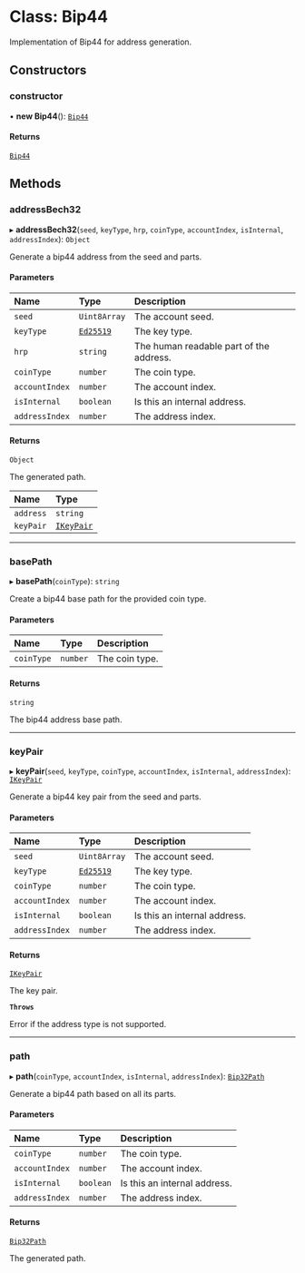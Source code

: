# Class: Bip44

Implementation of Bip44 for address generation.

## Constructors

### constructor

• **new Bip44**(): [`Bip44`](Bip44.md)

#### Returns

[`Bip44`](Bip44.md)

## Methods

### addressBech32

▸ **addressBech32**(`seed`, `keyType`, `hrp`, `coinType`, `accountIndex`, `isInternal`, `addressIndex`): `Object`

Generate a bip44 address from the seed and parts.

#### Parameters

| Name           | Type                                     | Description                             |
| :------------- | :--------------------------------------- | :-------------------------------------- |
| `seed`         | `Uint8Array`                             | The account seed.                       |
| `keyType`      | [`Ed25519`](../enums/KeyType.md#ed25519) | The key type.                           |
| `hrp`          | `string`                                 | The human readable part of the address. |
| `coinType`     | `number`                                 | The coin type.                          |
| `accountIndex` | `number`                                 | The account index.                      |
| `isInternal`   | `boolean`                                | Is this an internal address.            |
| `addressIndex` | `number`                                 | The address index.                      |

#### Returns

`Object`

The generated path.

| Name      | Type                                    |
| :-------- | :-------------------------------------- |
| `address` | `string`                                |
| `keyPair` | [`IKeyPair`](../interfaces/IKeyPair.md) |

---

### basePath

▸ **basePath**(`coinType`): `string`

Create a bip44 base path for the provided coin type.

#### Parameters

| Name       | Type     | Description    |
| :--------- | :------- | :------------- |
| `coinType` | `number` | The coin type. |

#### Returns

`string`

The bip44 address base path.

---

### keyPair

▸ **keyPair**(`seed`, `keyType`, `coinType`, `accountIndex`, `isInternal`, `addressIndex`): [`IKeyPair`](../interfaces/IKeyPair.md)

Generate a bip44 key pair from the seed and parts.

#### Parameters

| Name           | Type                                     | Description                  |
| :------------- | :--------------------------------------- | :--------------------------- |
| `seed`         | `Uint8Array`                             | The account seed.            |
| `keyType`      | [`Ed25519`](../enums/KeyType.md#ed25519) | The key type.                |
| `coinType`     | `number`                                 | The coin type.               |
| `accountIndex` | `number`                                 | The account index.           |
| `isInternal`   | `boolean`                                | Is this an internal address. |
| `addressIndex` | `number`                                 | The address index.           |

#### Returns

[`IKeyPair`](../interfaces/IKeyPair.md)

The key pair.

**`Throws`**

Error if the address type is not supported.

---

### path

▸ **path**(`coinType`, `accountIndex`, `isInternal`, `addressIndex`): [`Bip32Path`](Bip32Path.md)

Generate a bip44 path based on all its parts.

#### Parameters

| Name           | Type      | Description                  |
| :------------- | :-------- | :--------------------------- |
| `coinType`     | `number`  | The coin type.               |
| `accountIndex` | `number`  | The account index.           |
| `isInternal`   | `boolean` | Is this an internal address. |
| `addressIndex` | `number`  | The address index.           |

#### Returns

[`Bip32Path`](Bip32Path.md)

The generated path.
